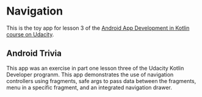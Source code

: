 # Navigation

This is the toy app for lesson 3 of the [Android App Development in Kotlin course on Udacity](https://www.udacity.com/course/developing-android-apps-with-kotlin--ud9012).

## Android Trivia 

This app was an exercise in part one lesson three of the Udacity Kotlin Developer progranm.
This app demonstrates the use of navigation controllers using fragments, safe args to pass
data between the fragments, menu in a specific fragment, and an integrated navigation drawer.
